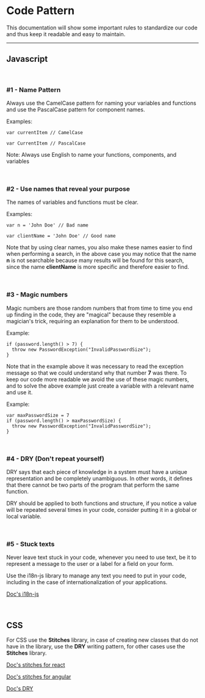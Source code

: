 # Code Pattern

This documentation will show some important rules to standardize our code and thus keep it readable and easy to maintain.

----
## Javascript
<br>

### #1 - Name Pattern

Always use the CamelCase pattern for naming your variables and functions and use the PascalCase pattern for component names.

Examples:

```
var currentItem // CamelCase

var CurrentItem // PascalCase
```

Note: Always use English to name your functions, components, and variables

<br>

### #2 - Use names that reveal your purpose

The names of variables and functions must be clear.

Examples:

```
var n = 'John Doe' // Bad name

var clientName = 'John Doe' // Good name
```

Note that by using clear names, you also make these names easier to find when performing a search, in the above case you may notice that the name **n** is not searchable because many results will be found for this search, since the name **clientName** is more specific and therefore easier to find.

<br>

### #3 - Magic numbers

Magic numbers are those random numbers that from time to time you end up finding in the code, they are "magical" because they resemble a magician's trick, requiring an explanation for them to be understood.

Example:

```
if (password.length() > 7) {
  throw new PasswordException("InvalidPasswordSize");
}
```

Note that in the example above it was necessary to read the exception message so that we could understand why that number **7** was there. To keep our code more readable we avoid the use of these magic numbers, and to solve the above example just create a variable with a relevant name and use it.

Example:

```
var maxPasswordSize = 7
if (password.length() > maxPasswordSize) {
  throw new PasswordException("InvalidPasswordSize");
}
```

<br>

### #4 - DRY (Don't repeat yourself)

DRY says that each piece of knowledge in a system must have a unique representation and be completely unambiguous. In other words, it defines that there cannot be two parts of the program that perform the same function.

DRY should be applied to both functions and structure, if you notice a value will be repeated several times in your code, consider putting it in a global or local variable.

<br>

### #5 - Stuck texts

Never leave text stuck in your code, whenever you need to use text, be it to represent a message to the user or a label for a field on your form.

Use the i18n-js library to manage any text you need to put in your code, including in the case of internationalization of your applications.

[Doc's i18n-js](https://www.npmjs.com/package/i18n-js)

<br>

## CSS

For CSS use the **Stitches** library, in case of creating new classes that do not have in the library, use the **DRY** writing pattern, for other cases use the **Stitches** library.

[Doc's stitches for react](https://stitches.dev)

[Doc's stitches for angular](https://stitches.dev/docs/framework-agnostic)

[Doc's DRY](https://meiert.com/en/blog/dry-css/)
